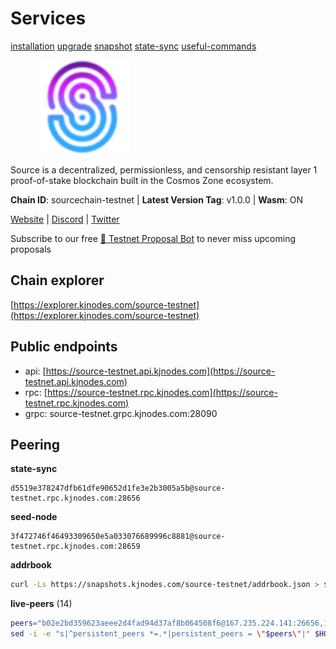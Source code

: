 # Services

[installation](./installation/ "mention") [upgrade](./upgrade/ "mention") [snapshot](./snapshot/ "mention") [state-sync](./state-sync/ "mention") [useful-commands](./useful-commands/ "mention")

<figure><img src="https://raw.githubusercontent.com/kj89/cosmos-images/main/logos/source.png" width="150" alt=""><figcaption></figcaption></figure>

Source is a decentralized, permissionless, and censorship resistant layer 1 proof-of-stake blockchain built in the Cosmos Zone ecosystem.

**Chain ID**: sourcechain-testnet | **Latest Version Tag**: v1.0.0 | **Wasm**: ON

[Website](https://www.sourceprotocol.io) | [Discord](https://discord.io/SourceProtocol) | [Twitter](https://www.twitter.com/sourceprotocol_)



Subscribe to our free [🤖 Testnet Proposal Bot](https://t.me/kjnodes_testnet_proposal_bot) to never miss upcoming proposals


## Chain explorer
[https://explorer.kjnodes.com/source-testnet](https://explorer.kjnodes.com/source-testnet)

## Public endpoints

* api: [https://source-testnet.api.kjnodes.com](https://source-testnet.api.kjnodes.com)
* rpc: [https://source-testnet.rpc.kjnodes.com](https://source-testnet.rpc.kjnodes.com)
* grpc: source-testnet.grpc.kjnodes.com:28090

## Peering

**state-sync**

```text
d5519e378247dfb61dfe90652d1fe3e2b3005a5b@source-testnet.rpc.kjnodes.com:28656
```

**seed-node**

```text
3f472746f46493309650e5a033076689996c8881@source-testnet.rpc.kjnodes.com:28659
```

**addrbook**
```bash
curl -Ls https://snapshots.kjnodes.com/source-testnet/addrbook.json > $HOME/.source/config/addrbook.json
```

**live-peers** (14)
```bash
peers="b02e2bd359623aeee2d4fad94d37af8b064508f6@167.235.224.141:26656,1609741985ae89ab709311ed6b898f79c7ec0322@206.189.54.116:26656,db69700d8b0c277183ab1ec34d79a083c2578d32@65.21.145.209:26656,80d48a1823db3c71f5e5babe89271156af6ceb89@194.163.156.184:26656,d5519e378247dfb61dfe90652d1fe3e2b3005a5b@65.109.68.190:28656,6d9cac37dfa58b8a13d59c85a8623f87138dd5ce@109.123.254.46:26656,2c4a32763185e357c4a5e68a465bdc5375c7f413@136.243.88.91:3140,4675f239ef3bd4cef7fa2770232b2eeea0008260@212.118.38.133:26656,cba9a7c35b554596577e9708d405eb83b1f2a6d2@65.21.248.172:26656,1450d99427abd81410c6f8032aec25961bf7bf89@80.82.215.19:36656,b24ae5d099d5564a227aa7b1a8278293b8db0cfa@185.255.131.27:26656,503ec9be5c5542700b7f93d65dfc68371d38e6e9@16.163.74.176:26656,cb09ec2e5dc91beaa3d05c79a0a8d6c30fffcc59@65.108.78.101:26656,5fb7f75e3a97fa0f936020b62daf1e67281f7f16@65.109.92.240:20056"
sed -i -e "s|^persistent_peers *=.*|persistent_peers = \"$peers\"|" $HOME/.source/config/config.toml
```
